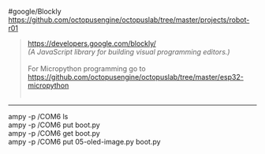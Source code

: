 #google/Blockly 
https://github.com/octopusengine/octopuslab/tree/master/projects/robot-r01

> https://developers.google.com/blockly/<br/>
<i>(A JavaScript library for building visual programming editors.)</i>
<br/><br/>
For Micropython programming go to https://github.com/octopusengine/octopuslab/tree/master/esp32-micropython
<br/><br/>
<hr/>
ampy -p /COM6 ls<br/>
ampy -p /COM6 put boot.py<br/>
ampy -p /COM6 get boot.py<br/>
ampy -p /COM6 put 05-oled-image.py boot.py<br/>
